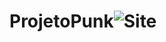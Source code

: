 # ProjetoPunk![Site](https://user-images.githubusercontent.com/58378235/190839641-2bd83495-578e-4e8e-ae61-be62c2ad4335.png)
